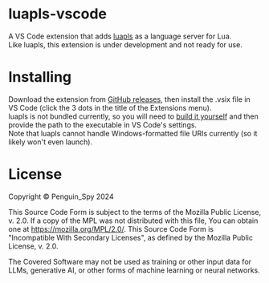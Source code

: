 # luapls-vscode
A VS Code extension that adds [luapls](https://github.com/raiguard/luapls/) as a language server for Lua.  
Like luapls, this extension is under development and not ready for use.

# Installing
Download the extension from [GitHub releases](https://github.com/Penguin-Spy/luapls-vscode/releases/latest), then install the .vsix file in VS Code (click the 3 dots in the title of the Extensions menu).  
luapls is not bundled currently, so you will need to [build it yourself](https://github.com/raiguard/luapls/#build) and then provide the path to the executable in VS Code's settings.  
Note that luapls cannot handle Windows-formatted file URIs currently (so it likely won't even launch).

# License
Copyright © Penguin_Spy 2024  

This Source Code Form is subject to the terms of the Mozilla Public
License, v. 2.0. If a copy of the MPL was not distributed with this
file, You can obtain one at https://mozilla.org/MPL/2.0/.
This Source Code Form is "Incompatible With Secondary Licenses", as
defined by the Mozilla Public License, v. 2.0.

The Covered Software may not be used as training or other input data
for LLMs, generative AI, or other forms of machine learning or neural
networks.
